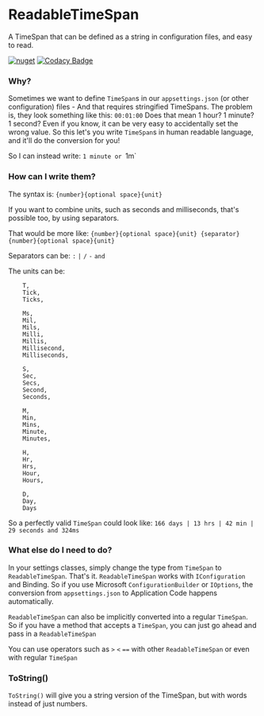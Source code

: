 # ReadableTimeSpan
A TimeSpan that can be defined as a string in configuration files, and easy to read.

[![nuget](https://img.shields.io/nuget/v/TomLonghurst.ReadableTimeSpan.svg)](https://www.nuget.org/packages/TomLonghurst.ReadableTimeSpan/)
[![Codacy Badge](https://api.codacy.com/project/badge/Grade/976b0c6b323b43ef94334f503af9b737)](https://www.codacy.com/app/thomhurst/ReadableTimeSpan?utm_source=github.com&amp;utm_medium=referral&amp;utm_content=thomhurst/ReadableTimeSpan&amp;utm_campaign=Badge_Grade)

### Why?
Sometimes we want to define `TimeSpan`s in our `appsettings.json` (or other configuration) files - And that requires stringified TimeSpans.
The problem is, they look something like this: `00:01:00`
Does that mean 1 hour? 1 minute? 1 second?
Even if you know, it can be very easy to accidentally set the wrong value.
So this let's you write `TimeSpan`s in human readable language, and it'll do the conversion for you!

So I can instead write: `1 minute or `1m`

### How can I write them?
The syntax is: `{number}{optional space}{unit}`

If you want to combine units, such as seconds and milliseconds, that's possible too, by using separators.

That would be more like: `{number}{optional space}{unit} {separator} {number}{optional space}{unit}`

Separators can be:
`:` `|` `/` `-` `and`

The units can be:

```
    T,
    Tick,
    Ticks,
    
    Ms,
    Mil,
    Mils,
    Milli,
    Millis,
    Millisecond,
    Milliseconds,
    
    S,
    Sec,
    Secs,
    Second,
    Seconds,
    
    M,
    Min,
    Mins,
    Minute,
    Minutes,
    
    H,
    Hr,
    Hrs,
    Hour,
    Hours,
    
    D,
    Day,
    Days
```

So a perfectly valid `TimeSpan` could look like:
`166 days | 13 hrs | 42 min | 29 seconds and 324ms`

### What else do I need to do?
In your settings classes, simply change the type from `TimeSpan` to `ReadableTimeSpan`. That's it.
`ReadableTimeSpan` works with `IConfiguration` and Binding. So if you use Microsoft `ConfigurationBuilder` or `IOptions`, the conversion from `appsettings.json` to Application Code happens automatically.

`ReadableTimeSpan` can also be implicitly converted into a regular `TimeSpan`. So if you have a method that accepts a `TimeSpan`, you can just go ahead and pass in a `ReadableTimeSpan`

You can use operators such as `>` `<` `==` with other `ReadableTimeSpan` or even with regular `TimeSpan`

### ToString()
`ToString()` will give you a string version of the TimeSpan, but with words instead of just numbers. 
